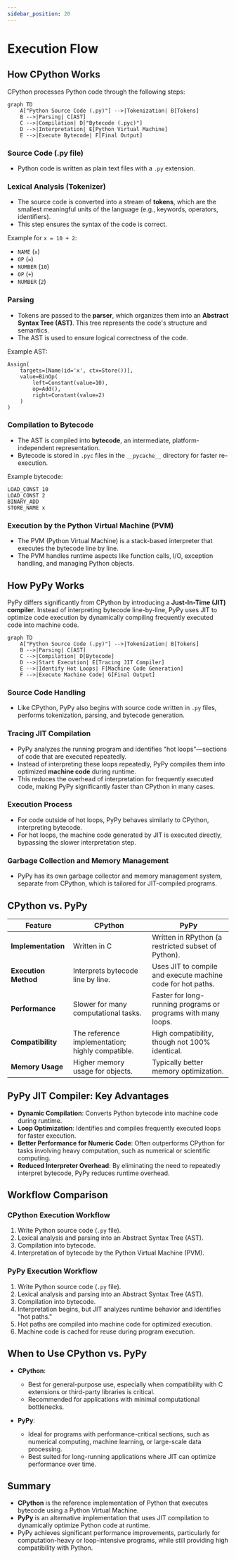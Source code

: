 ```yaml
---
sidebar_position: 20
---
```


# Execution Flow

## How CPython Works

CPython processes Python code through the following steps:

```mermaid
graph TD
    A["Python Source Code (.py)"] -->|Tokenization| B[Tokens]
    B -->|Parsing| C[AST]
    C -->|Compilation| D["Bytecode (.pyc)"]
    D -->|Interpretation| E[Python Virtual Machine]
    E -->|Execute Bytecode| F[Final Output]
```

### Source Code (.py file)

- Python code is written as plain text files with a `.py` extension.

### Lexical Analysis (Tokenizer)

- The source code is converted into a stream of **tokens**, which are the smallest meaningful units of the language (e.g., keywords, operators, identifiers).
- This step ensures the syntax of the code is correct.

Example for `x = 10 + 2`:

- `NAME` (`x`)
- `OP` (`=`)
- `NUMBER` (`10`)
- `OP` (`+`)
- `NUMBER` (`2`)

### Parsing

- Tokens are passed to the **parser**, which organizes them into an **Abstract Syntax Tree (AST)**. This tree represents the code's structure and semantics.
- The AST is used to ensure logical correctness of the code.

Example AST:

```
Assign(
    targets=[Name(id='x', ctx=Store())],
    value=BinOp(
        left=Constant(value=10),
        op=Add(),
        right=Constant(value=2)
    )
)
```

### Compilation to Bytecode

- The AST is compiled into **bytecode**, an intermediate, platform-independent representation.
- Bytecode is stored in `.pyc` files in the `__pycache__` directory for faster re-execution.

Example bytecode:

```
LOAD_CONST 10
LOAD_CONST 2
BINARY_ADD
STORE_NAME x
```

### Execution by the Python Virtual Machine (PVM)

- The PVM (Python Virtual Machine) is a stack-based interpreter that executes the bytecode line by line.
- The PVM handles runtime aspects like function calls, I/O, exception handling, and managing Python objects.

## How PyPy Works

PyPy differs significantly from CPython by introducing a **Just-In-Time (JIT) compiler**. Instead of interpreting bytecode line-by-line, PyPy uses JIT to optimize code execution by dynamically compiling frequently executed code into machine code.

```mermaid
graph TD
    A["Python Source Code (.py)"] -->|Tokenization| B[Tokens]
    B -->|Parsing| C[AST]
    C -->|Compilation| D[Bytecode]
    D -->|Start Execution| E[Tracing JIT Compiler]
    E -->|Identify Hot Loops| F[Machine Code Generation]
    F -->|Execute Machine Code| G[Final Output]
```

### Source Code Handling

- Like CPython, PyPy also begins with source code written in `.py` files, performs tokenization, parsing, and bytecode generation.

### Tracing JIT Compilation

- PyPy analyzes the running program and identifies "hot loops"—sections of code that are executed repeatedly.
- Instead of interpreting these loops repeatedly, PyPy compiles them into optimized **machine code** during runtime.
- This reduces the overhead of interpretation for frequently executed code, making PyPy significantly faster than CPython in many cases.

### Execution Process

- For code outside of hot loops, PyPy behaves similarly to CPython, interpreting bytecode.
- For hot loops, the machine code generated by JIT is executed directly, bypassing the slower interpretation step.

### Garbage Collection and Memory Management

- PyPy has its own garbage collector and memory management system, separate from CPython, which is tailored for JIT-compiled programs.

## CPython vs. PyPy

| Feature              | CPython                                          | PyPy                                                          |
| -------------------- | ------------------------------------------------ | ------------------------------------------------------------- |
| **Implementation**   | Written in C                                     | Written in RPython (a restricted subset of Python).           |
| **Execution Method** | Interprets bytecode line by line.                | Uses JIT to compile and execute machine code for hot paths.   |
| **Performance**      | Slower for many computational tasks.             | Faster for long-running programs or programs with many loops. |
| **Compatibility**    | The reference implementation; highly compatible. | High compatibility, though not 100% identical.                |
| **Memory Usage**     | Higher memory usage for objects.                 | Typically better memory optimization.                         |

## PyPy JIT Compiler: Key Advantages

- **Dynamic Compilation**: Converts Python bytecode into machine code during runtime.
- **Loop Optimization**: Identifies and compiles frequently executed loops for faster execution.
- **Better Performance for Numeric Code**: Often outperforms CPython for tasks involving heavy computation, such as numerical or scientific computing.
- **Reduced Interpreter Overhead**: By eliminating the need to repeatedly interpret bytecode, PyPy reduces runtime overhead.

## Workflow Comparison

### CPython Execution Workflow

1. Write Python source code (`.py` file).
2. Lexical analysis and parsing into an Abstract Syntax Tree (AST).
3. Compilation into bytecode.
4. Interpretation of bytecode by the Python Virtual Machine (PVM).

### PyPy Execution Workflow

1. Write Python source code (`.py` file).
2. Lexical analysis and parsing into an Abstract Syntax Tree (AST).
3. Compilation into bytecode.
4. Interpretation begins, but JIT analyzes runtime behavior and identifies "hot paths."
5. Hot paths are compiled into machine code for optimized execution.
6. Machine code is cached for reuse during program execution.

## When to Use CPython vs. PyPy

- **CPython**:

  - Best for general-purpose use, especially when compatibility with C extensions or third-party libraries is critical.
  - Recommended for applications with minimal computational bottlenecks.

- **PyPy**:
  - Ideal for programs with performance-critical sections, such as numerical computing, machine learning, or large-scale data processing.
  - Best suited for long-running applications where JIT can optimize performance over time.

## Summary

- **CPython** is the reference implementation of Python that executes bytecode using a Python Virtual Machine.
- **PyPy** is an alternative implementation that uses JIT compilation to dynamically optimize Python code at runtime.
- PyPy achieves significant performance improvements, particularly for computation-heavy or loop-intensive programs, while still providing high compatibility with Python.
